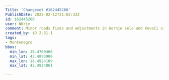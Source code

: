 ```yaml
---
Title: 'Changeset #162445260'
PublishDate: 2025-02-12T21:02:33Z
id: 162445260
user: NKriv
comment: Minor roads fixes and adjustments in Gornje selo and Kovači villages, Mojdež, Montenegro
created_by: iD 2.31.1
tags:
- Montenegro
bbox:
  min_lon: 18.4760466
  min_lat: 42.4893906
  max_lon: 18.4924109
  max_lat: 42.4924861

---
```

